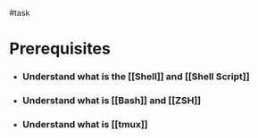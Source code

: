#task 

# Prerequisites

- ### Understand what is the [[Shell]] and [[Shell Script]]
- ### Understand what is [[Bash]] and [[ZSH]]
- ### Understand what is [[tmux]] 